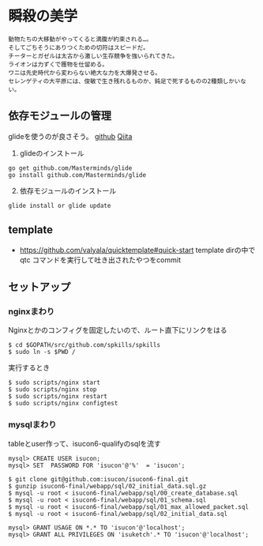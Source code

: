 # 瞬殺の美学

```
動物たちの大移動がやってくると満腹が約束される…。
そしてごちそうにありつくための切符はスピードだ。
チーターとガゼルは太古から激しい生存競争を強いられてきた。
ライオンは力ずくで獲物を仕留める。
ワニは先史時代から変わらない絶大な力を大爆発させる。
セレンゲティの大平原には、俊敏で生き残れるものか、鈍足で死するものの2種類しかいない。
```

## 依存モジュールの管理
glideを使うのが良さそう。
[github](https://github.com/Masterminds/glide)
[Qiita](http://qiita.com/tienlen/items/8e192e68d6b18bec3b4a)

1. glideのインストール
```
go get github.com/Masterminds/glide
go install github.com/Masterminds/glide
```

2. 依存モジュールのインストール
```
glide install or glide update
```

## template

* https://github.com/valyala/quicktemplate#quick-start
template dirの中でqtc コマンドを実行して吐き出されたやつをcommit

## セットアップ
### nginxまわり
Nginxとかのコンフィグを固定したいので、ルート直下にリンクをはる

```
$ cd $GOPATH/src/github.com/spkills/spkills
$ sudo ln -s $PWD /
```

実行するとき
```
$ sudo scripts/nginx start
$ sudo scripts/nginx stop
$ sudo scripts/nginx restart
$ sudo scripts/nginx configtest
```

### mysqlまわり
tableとuser作って、isucon6-qualifyのsqlを流す
```
mysql> CREATE USER isucon;
mysql> SET  PASSWORD FOR 'isucon'@'%'  = 'isucon';

$ git clone git@github.com:isucon/isucon6-final.git
$ gunzip isucon6-final/webapp/sql/02_initial_data.sql.gz
$ mysql -u root < isucon6-final/webapp/sql/00_create_database.sql
$ mysql -u root < isucon6-final/webapp/sql/01_schema.sql
$ mysql -u root < isucon6-final/webapp/sql/01_max_allowed_packet.sql
$ mysql -u root < isucon6-final/webapp/sql/02_initial_data.sql

mysql> GRANT USAGE ON *.* TO 'isucon'@'localhost';
mysql> GRANT ALL PRIVILEGES ON 'isuketch'.* TO 'isucon'@'localhost';
```

